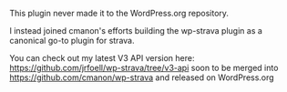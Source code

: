 This plugin never made it to the WordPress.org repository.

I instead joined cmanon's efforts building the wp-strava plugin as a canonical go-to plugin for strava.

You can check out my latest V3 API version here: https://github.com/jrfoell/wp-strava/tree/v3-api
soon to be merged into https://github.com/cmanon/wp-strava and released on WordPress.org
